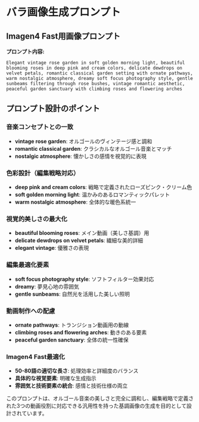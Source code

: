 # バラ画像生成プロンプト

## Imagen4 Fast用画像プロンプト

**プロンプト内容:**
```
Elegant vintage rose garden in soft golden morning light, beautiful blooming roses in deep pink and cream colors, delicate dewdrops on velvet petals, romantic classical garden setting with ornate pathways, warm nostalgic atmosphere, dreamy soft focus photography style, gentle sunbeams filtering through rose bushes, vintage romantic aesthetic, peaceful garden sanctuary with climbing roses and flowering arches
```

## プロンプト設計のポイント

### 音楽コンセプトとの一致
- **vintage rose garden**: オルゴールのヴィンテージ感と調和
- **romantic classical garden**: クラシカルなオルゴール音楽とマッチ
- **nostalgic atmosphere**: 懐かしさの感情を視覚的に表現

### 色彩設計（編集戦略対応）
- **deep pink and cream colors**: 戦略で定義されたローズピンク・クリーム色
- **soft golden morning light**: 温かみのあるロマンティックパレット
- **warm nostalgic atmosphere**: 全体的な暖色系統一

### 視覚的美しさの最大化
- **beautiful blooming roses**: メイン動画（美しさ基調）用
- **delicate dewdrops on velvet petals**: 繊細な美的詳細
- **elegant vintage**: 優雅さの表現

### 編集最適化要素
- **soft focus photography style**: ソフトフィルター効果対応
- **dreamy**: 夢見心地の雰囲気
- **gentle sunbeams**: 自然光を活用した美しい照明

### 動画制作への配慮
- **ornate pathways**: トランジション動画用の動線
- **climbing roses and flowering arches**: 動きのある要素
- **peaceful garden sanctuary**: 全体の統一性確保

### Imagen4 Fast最適化
- **50-80語の適切な長さ**: 処理効率と詳細度のバランス
- **具体的な視覚要素**: 明確な生成指示
- **雰囲気と技術要素の統合**: 感情と技術仕様の両立

このプロンプトは、オルゴール音楽の美しさと完全に調和し、編集戦略で定義された3つの動画役割に対応できる汎用性を持った基調画像の生成を目的として設計されています。